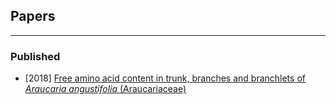## Papers

***

### Published

+ [2018] [Free amino acid content in trunk, branches and branchlets of *Araucaria angustifolia* (Araucariaceae)](https://bit.ly/2VkGUFY)

